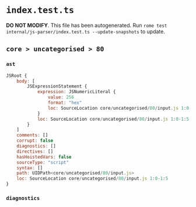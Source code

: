 # `index.test.ts`

**DO NOT MODIFY**. This file has been autogenerated. Run `rome test internal/js-parser/index.test.ts --update-snapshots` to update.

## `core > uncategorised > 80`

### `ast`

```javascript
JSRoot {
	body: [
		JSExpressionStatement {
			expression: JSNumericLiteral {
				value: 256
				format: "hex"
				loc: SourceLocation core/uncategorised/80/input.js 1:0-1:5
			}
			loc: SourceLocation core/uncategorised/80/input.js 1:0-1:5
		}
	]
	comments: []
	corrupt: false
	diagnostics: []
	directives: []
	hasHoistedVars: false
	sourceType: "script"
	syntax: []
	path: UIDPath<core/uncategorised/80/input.js>
	loc: SourceLocation core/uncategorised/80/input.js 1:0-1:5
}
```

### `diagnostics`

```

```
